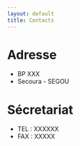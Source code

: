 ```yaml
---
layout: default
title: Contacts
---
```


# Adresse
* BP XXX
* Secoura - SEGOU 

# Sécretariat
* TEL : XXXXXX
* FAX : XXXXX




